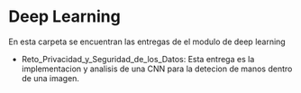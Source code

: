 # Deep Learning

En esta carpeta se encuentran las entregas de el modulo de deep learning

* Reto_Privacidad_y_Seguridad_de_los_Datos:
  Esta entrega es la implementacion y analisis de una CNN para la detecion de manos dentro de una imagen.
